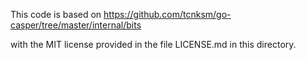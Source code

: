 This code is based on
https://github.com/tcnksm/go-casper/tree/master/internal/bits

with the MIT license provided in the file LICENSE.md in this directory.
